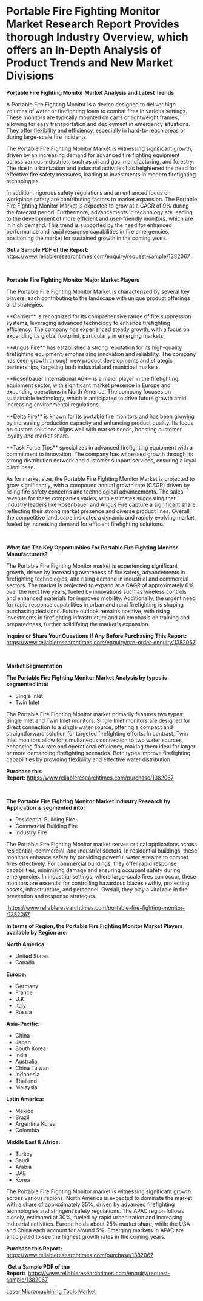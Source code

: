 <p><h1>Portable Fire Fighting Monitor Market Research Report Provides thorough Industry Overview, which offers an In-Depth Analysis of Product Trends and New Market Divisions</h1></p><p><strong>Portable Fire Fighting Monitor Market Analysis and Latest Trends</strong></p>
<p><p>A Portable Fire Fighting Monitor is a device designed to deliver high volumes of water or firefighting foam to combat fires in various settings. These monitors are typically mounted on carts or lightweight frames, allowing for easy transportation and deployment in emergency situations. They offer flexibility and efficiency, especially in hard-to-reach areas or during large-scale fire incidents.</p><p>The Portable Fire Fighting Monitor Market is witnessing significant growth, driven by an increasing demand for advanced fire fighting equipment across various industries, such as oil and gas, manufacturing, and forestry. The rise in urbanization and industrial activities has heightened the need for effective fire safety measures, leading to investments in modern firefighting technologies.</p><p>In addition, rigorous safety regulations and an enhanced focus on workplace safety are contributing factors to market expansion. The Portable Fire Fighting Monitor Market is expected to grow at a CAGR of 9% during the forecast period. Furthermore, advancements in technology are leading to the development of more efficient and user-friendly monitors, which are in high demand. This trend is supported by the need for enhanced performance and rapid response capabilities in fire emergencies, positioning the market for sustained growth in the coming years.</p></p>
<p><strong>Get a Sample PDF of the Report:&nbsp;</strong> <a href="https://www.reliableresearchtimes.com/enquiry/request-sample/1382067?utm_campaign=2444&utm_medium=2&utm_source=Github&utm_content=ia&utm_term=24022025&utm_id=portable-fire-fighting-monitor">https://www.reliableresearchtimes.com/enquiry/request-sample/1382067</a></p>
<p>&nbsp;</p>
<p><strong>Portable Fire Fighting Monitor Major Market Players</strong></p>
<p><p>The Portable Fire Fighting Monitor Market is characterized by several key players, each contributing to the landscape with unique product offerings and strategies. </p><p>**Carrier** is recognized for its comprehensive range of fire suppression systems, leveraging advanced technology to enhance firefighting efficiency. The company has experienced steady growth, with a focus on expanding its global footprint, particularly in emerging markets.</p><p>**Angus Fire** has established a strong reputation for its high-quality firefighting equipment, emphasizing innovation and reliability. The company has seen growth through new product developments and strategic partnerships, targeting both industrial and municipal markets.</p><p>**Rosenbauer International AG** is a major player in the firefighting equipment sector, with significant market presence in Europe and expanding operations in North America. The company focuses on sustainable technology, which is anticipated to drive future growth amid increasing environmental regulations.</p><p>**Delta Fire** is known for its portable fire monitors and has been growing by increasing production capacity and enhancing product quality. Its focus on custom solutions aligns well with market needs, boosting customer loyalty and market share.</p><p>**Task Force Tips** specializes in advanced firefighting equipment with a commitment to innovation. The company has witnessed growth through its strong distribution network and customer support services, ensuring a loyal client base.</p><p>As for market size, the Portable Fire Fighting Monitor Market is projected to grow significantly, with a compound annual growth rate (CAGR) driven by rising fire safety concerns and technological advancements. The sales revenue for these companies varies, with estimates suggesting that industry leaders like Rosenbauer and Angus Fire capture a significant share, reflecting their strong market presence and diverse product lines. Overall, the competitive landscape indicates a dynamic and rapidly evolving market, fueled by increasing demand for efficient firefighting solutions.</p></p>
<p>&nbsp;</p>
<p><strong>What Are The Key Opportunities For Portable Fire Fighting Monitor Manufacturers?</strong></p>
<p><p>The Portable Fire Fighting Monitor market is experiencing significant growth, driven by increasing awareness of fire safety, advancements in firefighting technologies, and rising demand in industrial and commercial sectors. The market is projected to expand at a CAGR of approximately 6% over the next five years, fueled by innovations such as wireless controls and enhanced materials for improved mobility. Additionally, the urgent need for rapid response capabilities in urban and rural firefighting is shaping purchasing decisions. Future outlook remains positive, with rising investments in firefighting infrastructure and an emphasis on training and preparedness, further solidifying the market's expansion.</p></p>
<p><strong>Inquire or Share Your Questions If Any Before Purchasing This Report:</strong> <a href="https://www.reliableresearchtimes.com/enquiry/pre-order-enquiry/1382067?utm_campaign=2444&utm_medium=2&utm_source=Github&utm_content=ia&utm_term=24022025&utm_id=portable-fire-fighting-monitor">https://www.reliableresearchtimes.com/enquiry/pre-order-enquiry/1382067</a></p>
<p>&nbsp;</p>
<p><strong>Market Segmentation</strong></p>
<p><strong>The Portable Fire Fighting Monitor Market Analysis by types is segmented into:</strong></p>
<p><ul><li>Single Inlet</li><li>Twin Inlet</li></ul></p>
<p><p>The Portable Fire Fighting Monitor market primarily features two types: Single Inlet and Twin Inlet monitors. Single Inlet monitors are designed for direct connection to a single water source, offering a compact and straightforward solution for targeted firefighting efforts. In contrast, Twin Inlet monitors allow for simultaneous connection to two water sources, enhancing flow rate and operational efficiency, making them ideal for larger or more demanding firefighting scenarios. Both types improve firefighting capabilities by providing flexibility and effective water distribution.</p></p>
<p><strong>Purchase this Report:&nbsp;</strong><a href="https://www.reliableresearchtimes.com/purchase/1382067?utm_campaign=2444&utm_medium=2&utm_source=Github&utm_content=ia&utm_term=24022025&utm_id=portable-fire-fighting-monitor">https://www.reliableresearchtimes.com/purchase/1382067</a></p>
<p>&nbsp;</p>
<p><strong>The Portable Fire Fighting Monitor Market Industry Research by Application is segmented into:</strong></p>
<p><ul><li>Residential Building Fire</li><li>Commercial Building Fire</li><li>Industry Fire</li></ul></p>
<p><p>The Portable Fire Fighting Monitor market serves critical applications across residential, commercial, and industrial sectors. In residential buildings, these monitors enhance safety by providing powerful water streams to combat fires effectively. For commercial buildings, they offer rapid response capabilities, minimizing damage and ensuring occupant safety during emergencies. In industrial settings, where large-scale fires can occur, these monitors are essential for controlling hazardous blazes swiftly, protecting assets, infrastructure, and personnel. Overall, they play a vital role in fire prevention and response strategies.</p></p>
<p><a href="https://www.reliableresearchtimes.com/portable-fire-fighting-monitor-r1382067?utm_campaign=2444&utm_medium=2&utm_source=Github&utm_content=ia&utm_term=24022025&utm_id=portable-fire-fighting-monitor">&nbsp;https://www.reliableresearchtimes.com/portable-fire-fighting-monitor-r1382067</a></p>
<p><strong>In terms of Region, the Portable Fire Fighting Monitor Market Players available by Region are:</strong></p>
<p>
    <p> <strong> North America: </strong>
        <ul>
            <li>United States</li>
            <li>Canada</li>
        </ul>
        </p> 
    <p> <strong> Europe: </strong>
        <ul>
            <li>Germany</li>
            <li>France</li>
            <li>U.K.</li>
            <li>Italy</li>
            <li>Russia</li>
        </ul>
        </p> 
    <p> <strong> Asia-Pacific: </strong>
        <ul>
            <li>China</li>
            <li>Japan</li>
            <li>South Korea</li>
            <li>India</li>
            <li>Australia</li>
            <li>China Taiwan</li>
            <li>Indonesia</li>
            <li>Thailand</li>
            <li>Malaysia</li>
        </ul>
        </p> 
    <p> <strong> Latin America: </strong>
        <ul>
            <li>Mexico</li>
            <li>Brazil</li>
            <li>Argentina Korea</li>
            <li>Colombia</li>
        </ul>
        </p> 
    <p> <strong> Middle East & Africa: </strong>
        <ul>
            <li>Turkey</li>
            <li>Saudi</li>
            <li>Arabia</li>
            <li>UAE</li>
            <li>Korea</li>
        </ul>
    </p>
    </p>
<p><p>The Portable Fire Fighting Monitor market is witnessing significant growth across various regions. North America is expected to dominate the market with a share of approximately 35%, driven by advanced firefighting technologies and stringent safety regulations. The APAC region follows closely, estimated at 30%, fueled by rapid urbanization and increasing industrial activities. Europe holds about 25% market share, while the USA and China each account for around 5%. Emerging markets in APAC are anticipated to see the highest growth rates in the coming years.</p></p>
<p><strong>Purchase this Report: </strong><a href="https://www.reliableresearchtimes.com/purchase/1382067?utm_campaign=2444&utm_medium=2&utm_source=Github&utm_content=ia&utm_term=24022025&utm_id=portable-fire-fighting-monitor">https://www.reliableresearchtimes.com/purchase/1382067</a></p>
<p>&nbsp;<strong>Get a Sample PDF of the Report:&nbsp;&nbsp;</strong><a href="https://www.reliableresearchtimes.com/enquiry/request-sample/1382067?utm_campaign=2444&utm_medium=2&utm_source=Github&utm_content=ia&utm_term=24022025&utm_id=portable-fire-fighting-monitor">https://www.reliableresearchtimes.com/enquiry/request-sample/1382067</a></p>
<p><strong></strong></p>
<p><p><a href="https://github.com/WashimHussain441/Market-Research-Report-List-1/blob/main/laser-micromachining-tools-market.md?utm_campaign=2444&utm_medium=2&utm_source=Github&utm_content=ia&utm_term=24022025&utm_id=portable-fire-fighting-monitor">Laser Micromachining Tools Market</a></p></p>